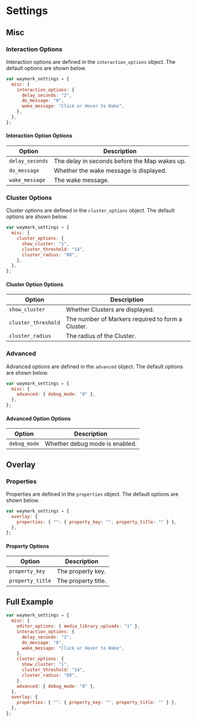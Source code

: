 # Settings

## Misc

### Interaction Options

Interaction options are defined in the `interaction_options` object. The default options are shown below.

```javascript
var waymark_settings = {
  misc: {
    interaction_options: {
      delay_seconds: "2",
      do_message: "0",
      wake_message: "Click or Hover to Wake",
    },
  },
};
```

#### Interaction Option Options

| Option          | Description                                   |
| --------------- | --------------------------------------------- |
| `delay_seconds` | The delay in seconds before the Map wakes up. |
| `do_message`    | Whether the wake message is displayed.        |
| `wake_message`  | The wake message.                             |

### Cluster Options

Cluster options are defined in the `cluster_options` object. The default options are shown below.

```javascript
var waymark_settings = {
  misc: {
    cluster_options: {
      show_cluster: "1",
      cluster_threshold: "14",
      cluster_radius: "80",
    },
  },
};
```

#### Cluster Option Options

| Option              | Description                                       |
| ------------------- | ------------------------------------------------- |
| `show_cluster`      | Whether Clusters are displayed.                   |
| `cluster_threshold` | The number of Markers required to form a Cluster. |
| `cluster_radius`    | The radius of the Cluster.                        |

### Advanced

Advanced options are defined in the `advanced` object. The default options are shown below.

```javascript
var waymark_settings = {
  misc: {
    advanced: { debug_mode: "0" },
  },
};
```

#### Advanced Option Options

| Option       | Description                    |
| ------------ | ------------------------------ |
| `debug_mode` | Whether debug mode is enabled. |

## Overlay

### Properties

Properties are defined in the `properties` object. The default options are shown below.

```javascript
var waymark_settings = {
  overlay: {
    properties: { "": { property_key: "", property_title: "" } },
  },
};
```

#### Property Options

| Option           | Description         |
| ---------------- | ------------------- |
| `property_key`   | The property key.   |
| `property_title` | The property title. |

## Full Example

```javascript
var waymark_settings = {
  misc: {
    editor_options: { media_library_uploads: "1" },
    interaction_options: {
      delay_seconds: "2",
      do_message: "0",
      wake_message: "Click or Hover to Wake",
    },
    cluster_options: {
      show_cluster: "1",
      cluster_threshold: "14",
      cluster_radius: "80",
    },
    advanced: { debug_mode: "0" },
  },
  overlay: {
    properties: { "": { property_key: "", property_title: "" } },
  },
};
```
